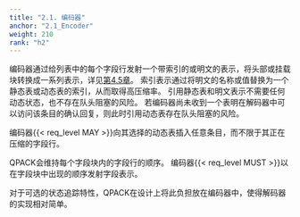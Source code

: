```yaml
---
title: "2.1. 编码器"
anchor: "2.1_Encoder"
weight: 210
rank: "h2"
---
```


编码器通过给列表中的每个字段行发射一个带索引的或明文的表示，将头部或挂载块转换成一系列表示，详见[第4.5章]()。
索引表示通过将明文的名称或值替换为一个静态表或动态表的索引，从而取得高压缩率。
引用静态表和明文表示不需要任何动态状态，也不存在队头阻塞的风险。
若编码器尚未收到一个表明在解码器中可以访问该条目的确认回复，则此时引用动态表存在队头阻塞的风险。

编码器{{< req_level MAY >}}向其选择的动态表插入任意条目，而不限于其正在压缩的字段行。

QPACK会维持每个字段块内的字段行的顺序。
编码器{{< req_level MUST >}}以在字段块中出现的顺序发射字段表示。

对于可选的状态追踪特性，QPACK在设计上将此负担放在编码器中，使得解码器的实现相对简单。
